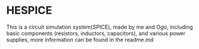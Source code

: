 # HESPICE
This is a circuit simulation system(SPICE), made by me and Ogo, including basic components (resistors, inductors, capacitors), and various power supplies, more information can be found in the readme.md
